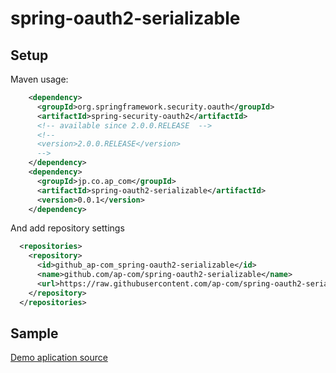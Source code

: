 # spring-oauth2-serializable

## Setup

Maven usage:
```xml
    <dependency>
      <groupId>org.springframework.security.oauth</groupId>
      <artifactId>spring-security-oauth2</artifactId>
      <!-- available since 2.0.0.RELEASE  -->
      <!--
      <version>2.0.0.RELEASE</version>
      -->
    </dependency>
    <dependency>
      <groupId>jp.co.ap_com</groupId>
      <artifactId>spring-oauth2-serializable</artifactId>
      <version>0.0.1</version>
    </dependency>
```

And add repository settings
```xml
  <repositories>
    <repository>
      <id>github_ap-com_spring-oauth2-serializable</id>
      <name>github.com/ap-com/spring-oauth2-serializable</name>
      <url>https://raw.githubusercontent.com/ap-com/spring-oauth2-serializable/repo</url>
    </repository>
  </repositories>
```

## Sample

[Demo aplication source](https://github.com/apc-hattori/spring-oauth2-demo)
